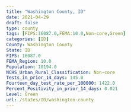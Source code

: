 ```yaml
---
title: "Washington County, ID"
date: 2021-04-29
draft: false
type: county
tags: [FIPS:16087.0,FEMA:10.0,Non-core,Green]
categories: [ID]
County: Washington County
State: ID
FIPS: 16087.0
FEMA_Region: 10.0
Population: 10194.0
NCHS_Urban_Rural_Classification: Non-core
Tests_in_prior_14_days: 145.0
Fourteen_day_test_rate_per_100000: 1422.0
Percent_Positivity_in_prior_14_days: 0.021
Level: Green
url: /states/ID/washington-county
---
```



